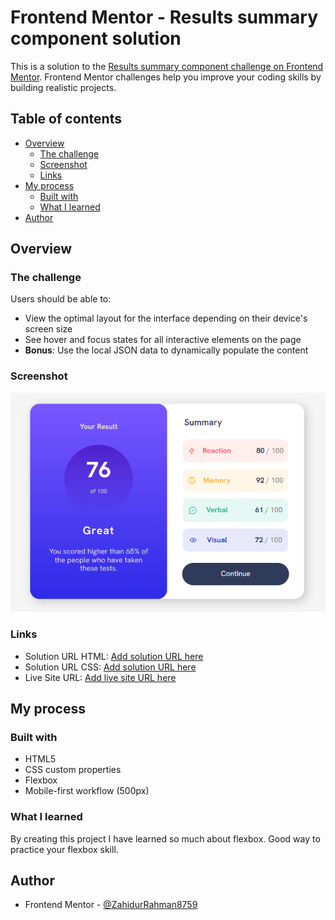 # Frontend Mentor - Results summary component solution

This is a solution to the [Results summary component challenge on Frontend Mentor](https://www.frontendmentor.io/challenges/results-summary-component-CE_K6s0maV). Frontend Mentor challenges help you improve your coding skills by building realistic projects. 

## Table of contents

- [Overview](#overview)
  - [The challenge](#the-challenge)
  - [Screenshot](#screenshot)
  - [Links](#links)
- [My process](#my-process)
  - [Built with](#built-with)
  - [What I learned](#what-i-learned)
- [Author](#author)

## Overview

### The challenge

Users should be able to:

- View the optimal layout for the interface depending on their device's screen size
- See hover and focus states for all interactive elements on the page
- **Bonus**: Use the local JSON data to dynamically populate the content

### Screenshot

![](./assets/images/Solution.png)

### Links

- Solution URL HTML: [Add solution URL here](https://github.com/ZahidurRahman8759/Results-Summary/blob/4df2dcb5edce064f288f390ccbd0e1804a2788c3/index.html)
- Solution URL CSS: [Add solution URL here](https://github.com/ZahidurRahman8759/Results-Summary/blob/4df2dcb5edce064f288f390ccbd0e1804a2788c3/style.css)
- Live Site URL: [Add live site URL here](https://zahidurrahman8759.github.io/Results-Summary/)

## My process

### Built with

- HTML5
- CSS custom properties
- Flexbox
- Mobile-first workflow (500px)

### What I learned

By creating this project I have learned so much about flexbox. Good way to practice your flexbox skill.

## Author

- Frontend Mentor - [@ZahidurRahman8759](https://www.frontendmentor.io/profile/ZahidurRahman8759)
